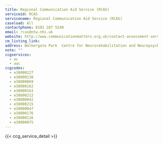 ```yaml
---
title: Regional Communication Aid Service (RCAS)
serviceid: RCAS
servicename: Regional Communication Aid Service (RCAS)
caseload: All
contactphone: 0191 287 5240
email: rcas@ntw.nhs.uk
website: http://www.communicationmatters.org.uk/contact-assessment-service/regional-communication-aid-service
cm_listing_link:
address: Walkergate Park  Centre for Neurorehabilitation and Neuropsychiatry  Benfield Road Newcastle upon Tyne NE6 4QD
note: ""
ccgservices:
  - ec
  - aac
ccgcodes:
  - e38000127
  - e38000130
  - e38000069
  - e38000162
  - e38000163
  - e38000212
  - e38000042
  - e38000215
  - e38000047
  - e38000176
  - e38000116
  - e38000075
---
```


{{< ccg_service_detail >}}
